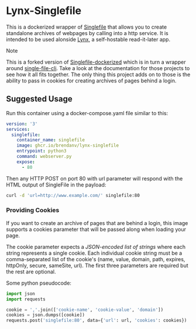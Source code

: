 # Lynx-Singlefile
This is a dockerized wrapper of [Singlefile](https://github.com/gildas-lormeau/SingleFile) that allows you to create standalone archives of webpages by calling into a http service. It is intended to be used alonside [Lynx](https://github.com/brendanv/lynx), a self-hostable read-it-later app.

> [!NOTE]
> This is a forked version of [Singlefile-dockerized](https://github.com/screenbreak/SingleFile-dockerized) which is in turn a wrapper around [single-file-cli](https://github.com/gildas-lormeau/single-file-cli). Take a look at the documentation for those projects to see how it all fits together.
> The only thing this project adds on to those is the ability to pass in cookies for creating archives of pages behind a login.

## Suggested Usage

Run this container using a docker-compose.yaml file similar to this: 

```yaml
version: '3'
services:
  singlefile:
    container_name: singlefile
    image: ghcr.io/brendanv/lynx-singlefile
    entrypoint: python3
    command: webserver.py
    expose:
      - 80
```

Then any HTTP POST on port 80 with url parameter will respond with the HTML output of SingleFile in the payload:

```bash
curl -d 'url=http://www.example.com/' singlefile:80
```

### Providing Cookies
If you want to create an archive of pages that are behind a login, this image supports a cookies parameter that will be passed along when loading your page.

The cookie parameter expects a _JSON-encoded list of strings_ where each string represents a single cookie. Each individual cookie string must be a comma-separated list of the cookie's (name, value, domain, path, expires, httpOnly, secure, sameSite, url). The first three parameters are required but the rest are optional.

Some python pseudocode:

```python
import json
import requests

cookie = ','.join(['cookie-name', 'cookie-value', 'domain'])
cookies = json.dumps([cookie])
requests.post('singlefile:80', data={'url': url, 'cookies': cookies})
```